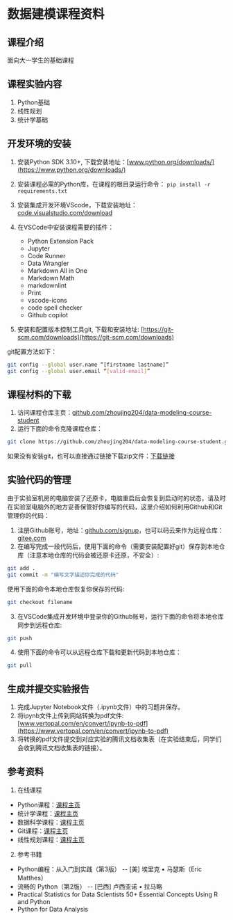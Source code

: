 # 数据建模课程资料

## 课程介绍

面向大一学生的基础课程

## 课程实验内容

1. Python基础
2. 线性规划
3. 统计学基础

## 开发环境的安装

1. 安装Python SDK 3.10+, 下载安装地址：[www.python.org/downloads/](https://www.python.org/downloads/)

2. 安装课程必需的Python库，在课程的根目录运行命令： `pip install -r requirements.txt`

3. 安装集成开发环境VScode，下载安装地址：[code.visualstudio.com/download](https://code.visualstudio.com/download)

4. 在VSCode中安装课程需要的插件：

   - Python Extension Pack
   - Jupyter
   - Code Runner
   - Data Wrangler
   - Markdown All in One
   - Markdown Math
   - markdownlint
   - Print
   - vscode-icons
   - code spell checker
   - Github copilot

5. 安装和配置版本控制工具git, 下载和安装地址: [https://git-scm.com/downloads](https://git-scm.com/downloads)

git配置方法如下：

```bash
git config --global user.name “[firstname lastname]”
git config --global user.email “[valid-email]”
```

## 课程材料的下载

1. 访问课程仓库主页：[github.com/zhoujing204/data-modeling-course-student](https://github.com/zhoujing204/data-modeling-course-student)
2. 运行下面的命令克隆课程仓库：

```bash
git clone https://github.com/zhoujing204/data-modeling-course-student.git
```

如果没有安装git，也可以直接通过链接下载zip文件：[下载链接](https://github.com/zhoujing204/data-modeling-course-student/archive/refs/heads/master.zip)

## 实验代码的管理

由于实验室机房的电脑安装了还原卡，电脑重启后会恢复到启动时的状态，请及时在实验室电脑外的地方妥善保管好你编写的代码，这里介绍如何利用Github和Git管理你的代码：

1. 注册Github账号，地址：[github.com/signup](https://github.com/signup)，也可以码云来作为远程仓库：[gitee.com](https://gitee.com/)
2. 在编写完成一段代码后，使用下面的命令（需要安装配置好git）保存到本地仓库（注意本地仓库的代码会被还原卡还原，不安全）:

```bash
git add .
git commit -m "编写文字描述你完成的代码"
```

使用下面的命令本地仓库恢复你保存的代码:

```bash
git checkout filename
```

3. 在VSCode集成开发环境中登录你的Github账号，运行下面的命令将本地仓库同步到远程仓库:

```bash
git push
```

4. 使用下面的命令可以从远程仓库下载和更新代码到本地仓库：

```bash
git pull
```

## 生成并提交实验报告

1. 完成Jupyter Notebook文件（.ipynb文件）中的习题并保存。
2. 将ipynb文件上传到网站转换为pdf文件: [www.vertopal.com/en/convert/ipynb-to-pdf](https://www.vertopal.com/en/convert/ipynb-to-pdf)
3. 将转换的pdf文件提交到对应实验的腾讯文档收集表（在实验结束后，同学们会收到腾讯文档收集表的链接）。

## 参考资料

1. 在线课程

- Python课程：[课程主页](https://www.coursera.org/programs/sobma/specializations/python)
- 统计学课程：[课程主页](https://www.coursera.org/programs/sobma/specializations/statistics-with-python?authProvider=bancolombia&source=search)
- 数据科学课程：[课程主页](https://www.coursera.org/specializations/data-science-python)
- Git课程：[课程主页](https://www.coursera.org/programs/sobma/learn/introduction-git-github)
- 线性规划课程：[课程主页](https://www.coursera.org/programs/sobma/learn/linear-programming-and-approximation-algorithms)

2. 参考书籍

- Python编程：从入门到实践（第3版） -- [美] 埃里克 • 马瑟斯（Eric Matthes）
- 流畅的 Python（第2版） -- [巴西] 卢西亚诺 • 拉马略
- Practical Statistics for Data Scientists 50+ Essential Concepts Using R and Python
- Python for Data Analysis
